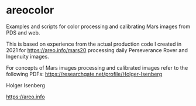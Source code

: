 # areocolor
Examples and scripts for color processing and calibrating Mars images from PDS and web.

This is based on experience from the actual production code I created in 2021 for https://areo.info/mars20 processing daily Perseverance Rover and Ingenuity images.

For concepts of Mars images processing and calibrated images refer to the following PDFs: https://researchgate.net/profile/Holger-Isenberg

Holger Isenberg

https://areo.info
